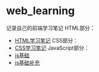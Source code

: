# web_learning
记录自己的前端学习笔记
HTML部分：
- [HTML学习笔记](HTML&CSS/HTML学习笔记.md)
CSS部分：
- [CSS学习笔记](HTML&CSS/CSS学习笔记.md)
JavaScript部分：
- [js基础](JS/Javascript学习笔记.md)
- [js基础补充](JS/Javascript学习知识补充.md)
